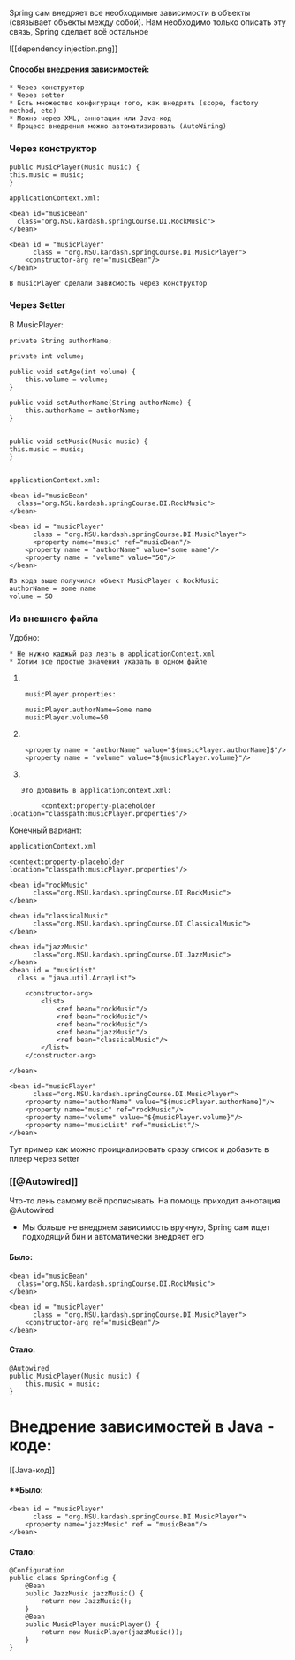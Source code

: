 Spring сам внедряет все необходимые зависимости в объекты (связывает объекты между собой). Нам необходимо только описать эту связь, Spring сделает всё остальное

![[dependency injection.png]]

#### Способы внедрения зависимостей:

	* Через конструктор
	* Через setter
	* Есть множество конфигураци того, как внедрять (scope, factory method, etc)
	* Можно через XML, аннотации или Java-код
	* Процесс внедрения можно автоматизировать (AutoWiring)

### **Через конструктор**

	public MusicPlayer(Music music) {  
    this.music = music;  
	}

	applicationContext.xml:

	<bean id="musicBean"  
      class="org.NSU.kardash.springCourse.DI.RockMusic">  
	</bean>  
	  
	<bean id = "musicPlayer"  
	      class = "org.NSU.kardash.springCourse.DI.MusicPlayer">  
	    <constructor-arg ref="musicBean"/>  
	</bean>

	В musicPlayer сделали зависмость через конструктор

### **Через Setter**

В MusicPlayer:

	private String authorName;  
	  
	private int volume;  
	  
	public void setAge(int volume) {  
	    this.volume = volume;  
	}  
	  
	public void setAuthorName(String authorName) {  
	    this.authorName = authorName;  
	}


	public void setMusic(Music music) {  
    this.music = music;  
	}


	applicationContext.xml:

	<bean id="musicBean"  
      class="org.NSU.kardash.springCourse.DI.RockMusic">  
	</bean>  
	  
	<bean id = "musicPlayer"  
	      class = "org.NSU.kardash.springCourse.DI.MusicPlayer">  
	      <property name="music" ref="musicBean"/>
	    <property name = "authorName" value="some name"/>
	    <property name = "volume" value="50"/>  
	</bean>

	Из кода выше получился объект MusicPlayer с RockMusic
	authorName = some name
	volume = 50

### **Из внешнего файла**

Удобно:

	* Не нужно каджый раз лезть в applicationContext.xml
	* Хотим все простые значения указать в одном файле


1) 

		musicPlayer.properties:
	
		musicPlayer.authorName=Some name
		musicPlayer.volume=50


2) 
   
	   	<property name = "authorName" value="${musicPlayer.authorName}$"/>
	    <property name = "volume" value="${musicPlayer.volume}"/>  


3) 
   
	   Это добавить в applicationContext.xml:
   
			<context:property-placeholder location="classpath:musicPlayer.properties"/>



Конечный вариант:

	applicationContext.xml

	<context:property-placeholder location="classpath:musicPlayer.properties"/>  
	  
	<bean id="rockMusic"  
	      class="org.NSU.kardash.springCourse.DI.RockMusic">  
	</bean>  
  
	<bean id="classicalMusic"  
	      class="org.NSU.kardash.springCourse.DI.ClassicalMusic">  
	</bean>  
	  
	<bean id="jazzMusic"  
	      class="org.NSU.kardash.springCourse.DI.JazzMusic">  
	</bean>
	<bean id = "musicList"  
      class = "java.util.ArrayList">  
  
        <constructor-arg>  
            <list>  
                <ref bean="rockMusic"/>  
                <ref bean="rockMusic"/>  
                <ref bean="rockMusic"/>  
                <ref bean="jazzMusic"/>  
                <ref bean="classicalMusic"/>  
            </list>  
        </constructor-arg>  
  
	</bean>  
  
	<bean id="musicPlayer"  
	      class="org.NSU.kardash.springCourse.DI.MusicPlayer">  
	    <property name="authorName" value="${musicPlayer.authorName}"/>  
	    <property name="music" ref="rockMusic"/>  
	    <property name="volume" value="${musicPlayer.volume}"/>  
	    <property name="musicList" ref="musicList"/>  
	</bean>


Тут пример как можно проициалировать сразу список и добавить в плеер через setter




### [[@Autowired]]

Что-то лень самому всё прописывать. На помощь приходит аннотация @Autowired

* Мы больше не внедряем зависимость вручную, Spring сам ищет подходящий бин и автоматически внедряет его

#### **Было**: 


	<bean id="musicBean"  
      class="org.NSU.kardash.springCourse.DI.RockMusic">  
	</bean>  
	  
	<bean id = "musicPlayer"  
	      class = "org.NSU.kardash.springCourse.DI.MusicPlayer">  
	    <constructor-arg ref="musicBean"/>  
	</bean>


#### **Стало**:

	@Autowired  
	public MusicPlayer(Music music) {  
	    this.music = music;  
	}


# Внедрение зависимостей в Java - коде:

[[Java-код]]

#### **Было:

	<bean id = "musicPlayer"  
	      class = "org.NSU.kardash.springCourse.DI.MusicPlayer">  
	    <property name="jazzMusic" ref = "musicBean"/>  
	</bean>

#### **Стало:**

	@Configuration  
	public class SpringConfig {  
	    @Bean  
	    public JazzMusic jazzMusic() {  
	        return new JazzMusic();  
	    }  
	    @Bean  
	    public MusicPlayer musicPlayer() {  
	        return new MusicPlayer(jazzMusic());  
	    }  
	}